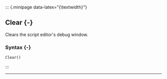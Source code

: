 ::: {.minipage data-latex="{\textwidth}"}
## Clear {-}

Clears the script editor's debug window.

### Syntax {-}

```{sql}
Clear()
```
:::

***
